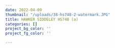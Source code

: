 ```yaml
---
date: 2022-04-09
thumbnail: "/uploads/38-hs748-2-watermark.JPG"
title: HAWKER SIDDELEY HS748 (a)
categories: []
project_bg_color: ''
project_fg_color: ''

---
```

